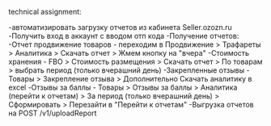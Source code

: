 technical assignment:




-автоматизировать загрузку отчетов из кабинета Seller.ozozn.ru
-Получить вход в аккаунт с вводом отп кода
-Получение отчетов:
-Отчет продвижение товаров - переходим в Продвижение > Трафареты > Аналитика > Скачать отчет > Жмем кнопку на "вчера"
-Стоимость хранения - FBO > Стоимость размещения > Скачать отчет > По товарам > выбрать период (только вчерашний день)
-Закрепленные отзывы - Товары > Закрепление отзыва > Дополнительно Скачать аналитику в excel
-Отзывы за баллы - Товары > Отзывы за баллы > Аналитика (перейти к отчетам) > За период (только вчерашний день) > Сформировать > Перезайти в "Перейти к отчетам"
-Выгрузка отчетов на POST /v1/uploadReport
